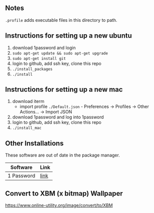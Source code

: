 ## Notes

`.profile` adds executable files in this directory to path.

## Instructions for setting up a new ubuntu

1. download 1password and login
1. `sudo apt-get update && sudo apt-get upgrade`
1. `sudo apt-get install git`
1. login to github, add ssh key, clone this repo
1. `./install_packages`
1. `./install`

## Instructions for setting up a new mac

1. download iterm
    - import profile `./Default.json` - Preferences -> Profiles -> Other Actions... -> Import JSON
1. download 1password and log into 1password
1. login to github, add ssh key, clone this repo
1. `./install_mac`

## Other Installations

These software are out of date in the package manager.

|Software|Link|
|-|-|
|1 Password|[link](https://support.1password.com/install-linux/#debian-or-ubuntu)|


## Convert to XBM (x bitmap) Wallpaper

https://www.online-utility.org/image/convert/to/XBM




